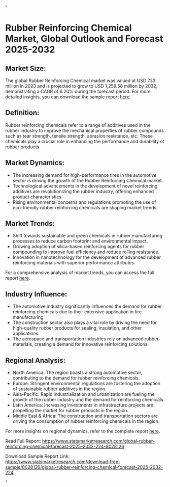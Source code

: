 <p>&quot;</p>
<meta charset=""UTF-8""><meta http-equiv=""X-UA-Compatible"" content=""IE=edge""><meta name=""viewport"" content=""width=device-width, initial-scale=1.0"">
<title></title>
<h1 center="" style="" text-align:="">Rubber Reinforcing Chemical Market, Global Outlook and Forecast 2025-2032</h1>

<h2>Market Size:</h2>

<p>The global Rubber Reinforcing Chemical market was valued at USD 733 million in 2023 and is projected to grow to USD 1,259.58 million by 2032, demonstrating a CAGR of 6.20% during the forecast period. For more detailed insights, you can download the sample report <a href="https://www.statsmarketresearch.com/download-free-sample/8028126/global-rubber-reinforcing-chemical-forecast-2025-2032-224">here</a>.</p>

<h2>Definition:</h2>

<p>Rubber reinforcing chemicals refer to a range of additives used in the rubber industry to improve the mechanical properties of rubber compounds such as tear strength, tensile strength, abrasion resistance, etc. These chemicals play a crucial role in enhancing the performance and durability of rubber products.</p>

<h2>Market Dynamics:</h2>

<ul>
	<li>The increasing demand for high-performance tires in the automotive sector is driving the growth of the Rubber Reinforcing Chemical market.</li>
	<li>Technological advancements in the development of novel reinforcing additives are revolutionizing the rubber industry, offering enhanced product characteristics.</li>
	<li>Rising environmental concerns and regulations promoting the use of eco-friendly rubber reinforcing chemicals are shaping market trends.</li>
</ul>

<h2>Market Trends:</h2>

<ul>
	<li>Shift towards sustainable and green chemicals in rubber manufacturing processes to reduce carbon footprint and environmental impact.</li>
	<li>Growing adoption of silica-based reinforcing agents for rubber compounding to improve fuel efficiency and reduce rolling resistance.</li>
	<li>Innovation in nanotechnology for the development of advanced rubber reinforcing materials with superior performance attributes.</li>
</ul>

<p>For a comprehensive analysis of market trends, you can access the full report <a href="https://www.statsmarketresearch.com/global-rubber-reinforcing-chemical-forecast-2025-2032-224-8028126">here</a>.</p>

<h2>Industry Influence:</h2>

<ul>
	<li>The automotive industry significantly influences the demand for rubber reinforcing chemicals due to their extensive application in tire manufacturing.</li>
	<li>The construction sector also plays a vital role by driving the need for high-quality rubber products for sealing, insulation, and other applications.</li>
	<li>The aerospace and transportation industries rely on advanced rubber materials, creating a demand for innovative reinforcing solutions.</li>
</ul>

<h2>Regional Analysis:</h2>

<ul>
	<li>North America: The region boasts a strong automotive sector, contributing to the demand for rubber reinforcing chemicals.</li>
	<li>Europe: Stringent environmental regulations are fostering the adoption of sustainable rubber additives in the region.</li>
	<li>Asia-Pacific: Rapid industrialization and urbanization are fueling the growth of the rubber industry and the demand for reinforcing chemicals.</li>
	<li>Latin America: Increasing investments in infrastructure projects are propelling the market for rubber products in the region.</li>
	<li>Middle East &amp; Africa: The construction and transportation sectors are driving the consumption of rubber reinforcing chemicals in the region.</li>
</ul>

<p>For more insights on regional dynamics, refer to the complete report <a href="https://www.statsmarketresearch.com/global-rubber-reinforcing-chemical-forecast-2025-2032-224-8028126">here</a>.</p>
<!-- End of Content - Do not include Conclusion here -->

<p>Read Full Report: <a href="https://www.statsmarketresearch.com/global-rubber-reinforcing-chemical-forecast-2025-2032-224-8028126">https://www.statsmarketresearch.com/global-rubber-reinforcing-chemical-forecast-2025-2032-224-8028126</a></p>

<p>Download Sample Report Link: <a href="https://www.statsmarketresearch.com/download-free-sample/8028126/global-rubber-reinforcing-chemical-forecast-2025-2032-224">https://www.statsmarketresearch.com/download-free-sample/8028126/global-rubber-reinforcing-chemical-forecast-2025-2032-224</a></p>

<p>&quot;</p>
